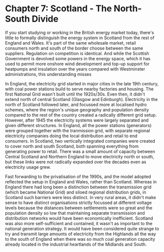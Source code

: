 # Chapter 7: Scotland - The North-South Divide

If you start studying or working in the British energy market today, there's little to formally distinguish the energy system in Scotland from the rest of England and Wales. It's part of the same wholesale market, retail consumers north and south of the border choose between the same suppliers. Regulation on competition is identical. And while the Scottish Government is devolved some powers in the energy space, which it has used to permit more onshore wind development and top-up support for heatpumps and insulation over the years compared with Westminster administrations, this understanding misses 

In England, the electricity grid started in major cities in the late 19th century, with coal power stations build to serve nearby factories and housing. The first National Grid wasn't built until the 1920s/30s. Even then, it didn't extend north of central Scotland (Glasgow and Edinburgh). Electricity in the north of Scotland followed later, and focussed more at localised hydro schemes, where the region's unique geography and population density compared to the rest of the country created a radically different grid setup. However, after 1945 the electricity systems were largely separated and given different structures. In England, all the power stations (generators) were grouped together with the tranmission grid, with separate regional electricity companies doing the local distribution and retail to end consumers. In Scotland, two vertically integrated companies were created to cover north and south Scotland, both spanning everything from generating power to retail. There was a small amount of capacity between Central Scotland and Northern England to move electricity north or south, but these links were not radically expanded over the decades even as electricity usage grew.

Fast forwarding to the privatisation of the 1990s, and the model adopted reflected the setup in England and Wales, rather than Scotland. Whereas in England there had long been a distinction between the transmission grid (which became National Grid) and siloed regional distribution grids, in Scotland such barriers were less distinct. In very rural areas, it didn't make sense to have distinct organisations strictly focussed at different voltage levels because the distances between settlements were so great and the population density so low that maintaining separate transmission and distribution networks would have been economically inefficient. Scotland was also more self-sufficient and contained, it wasn't as important to the national generation strategy. It would have been considered quite strange to try and transmit large amounts of electricity from the Highlands all the way to the south of England when there was so much coal generation capacity already located in the industrial heartlands of the Midlands and South.
